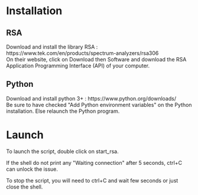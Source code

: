 # Installation

## RSA
<p>
Download and install the library RSA : https://www.tek.com/en/products/spectrum-analyzers/rsa306</br>
On their website, click on Download then Software and download the RSA Application Programming Interface (API) of your computer.
</p>

## Python
<p>
Download and install python 3+ : https://www.python.org/downloads/</br>
Be sure to have checked "Add Python environment variables" on the Python installation. Else relaunch the Python program.
</p>

# Launch
To launch the script, double click on start_rsa.

If the shell do not print any "Waiting connection" after 5 seconds, ctrl+C can unlock the issue.

To stop the script, you will need to ctrl+C and wait few seconds or just close the shell.
